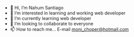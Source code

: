 - 👋 Hi, I’m Nahum Santiago
- 👀 I’m interested in learning and working web developer
- 🌱 I’m currently learning web developer 
- 💞️ I’m looking to collaborate to everyone
- 📫 How to reach me... 
E-mail moni_choper@hotmail.com

<!---
Monitorrol/Monitorrol is a ✨ special ✨ repository because its `README.md` (this file) appears on your GitHub profile.
You can click the Preview link to take a look at your changes.
--->
